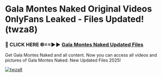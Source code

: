 # Gala Montes Naked Original Videos 0nlyFans Leaked - Files Updated! (twza8)

<h3>🔴 CLICK HERE 🌐==►► <a href="https://tinyurl.com/yckcrads" rel="nofollow">Gala Montes Naked Updated Files</a></h3>

Get Gala Montes Naked and all content. Now you can access all videos and pictures of Gala Montes Naked. New Updated Files 2025!

[![twza8](https://i.imgur.com/hpKpOFt.gif)](https://tinyurl.com/yckcrads)
